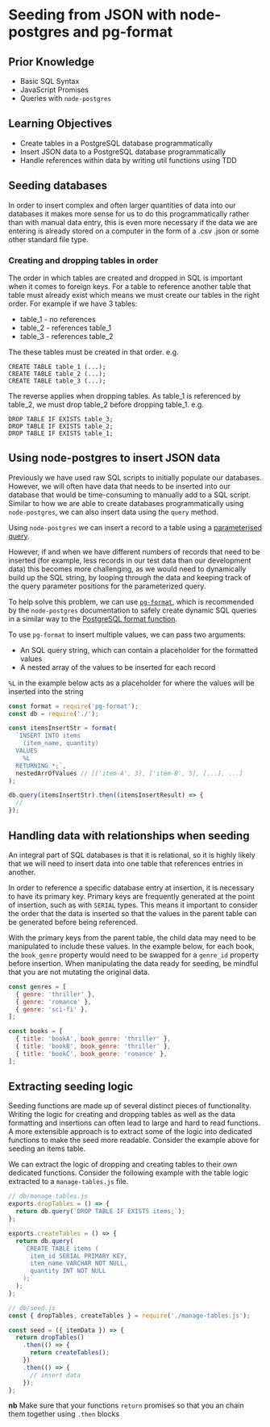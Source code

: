 # Seeding from JSON with node-postgres and pg-format

## Prior Knowledge

- Basic SQL Syntax
- JavaScript Promises
- Queries with `node-postgres`

## Learning Objectives

- Create tables in a PostgreSQL database programmatically
- Insert JSON data to a PostgreSQL database programmatically
- Handle references within data by writing util functions using TDD

## Seeding databases

In order to insert complex and often larger quantities of data into our databases it makes more sense for us to do this programmatically rather than with manual data entry, this is even more necessary if the data we are entering is already stored on a computer in the form of a .csv .json or some other standard file type.

### Creating and dropping tables in order

The order in which tables are created and dropped in SQL is important when it comes to foreign keys. For a table to reference another table that table must already exist which means we must create our tables in the right order. For example if we have 3 tables:

- table_1 - no references
- table_2 - references table_1
- table_3 - references table_2

The these tables must be created in that order. e.g.

```
CREATE TABLE table_1 (...);
CREATE TABLE table_2 (...);
CREATE TABLE table_3 (...);
```

The reverse applies when dropping tables. As table_1 is referenced by table_2, we must drop table_2 before dropping table_1. e.g.

```
DROP TABLE IF EXISTS table_3;
DROP TABLE IF EXISTS table_2;
DROP TABLE IF EXISTS table_1;
```

## Using node-postgres to insert JSON data

Previously we have used raw SQL scripts to initially populate our databases. However, we will often have data that needs to be inserted into our database that would be time-consuming to manually add to a SQL script. Similar to how we are able to create databases programmatically using `node-postgres`, we can also insert data using the `query` method.

Using `node-postgres` we can insert a record to a table using a [parameterised query](https://node-postgres.com/features/queries#parameterized-query).

However, if and when we have different numbers of records that need to be inserted (for example, less records in our test data than our development data) this becomes more challenging, as we would need to dynamically build up the SQL string, by looping through the data and keeping track of the query parameter positions for the parameterized query.

To help solve this problem, we can use [`pg-format`](https://www.npmjs.com/package/pg-format), which is recommended by the `node-postgres` documentation to safely create dynamic SQL queries in a similar way to the [PostgreSQL format function](https://www.postgresql.org/docs/9.3/functions-string.html#FUNCTIONS-STRING-FORMAT).

To use `pg-format` to insert multiple values, we can pass two arguments:

- An SQL query string, which can contain a placeholder for the formatted values
- A nested array of the values to be inserted for each record

`%L` in the example below acts as a placeholder for where the values will be inserted into the string

```js
const format = require('pg-format');
const db = require('./');

const itemsInsertStr = format(
  `INSERT INTO items
    (item_name, quantity)
  VALUES
    %L
  RETURNING *;`,
  nestedArrOfValues // [['item-A', 3], ['item-B', 5], [...], ...]
);

db.query(itemsInsertStr).then((itemsInsertResult) => {
  //
});
```

## Handling data with relationships when seeding

An integral part of SQL databases is that it is relational, so it is highly likely that we will need to insert data into one table that references entries in another.

In order to reference a specific database entry at insertion, it is necessary to have its primary key. Primary keys are frequently generated at the point of insertion, such as with `SERIAL` types. This means it important to consider the order that the data is inserted so that the values in the parent table can be generated before being referenced.

With the primary keys from the parent table, the child data may need to be manipulated to include these values. In the example below, for each book, the `book_genre` property would need to be swapped for a `genre_id` property before insertion. When manipulating the data ready for seeding, be mindful that you are not mutating the original data.

```js
const genres = [
  { genre: 'thriller' },
  { genre: 'romance' },
  { genre: 'sci-fi' },
];

const books = [
  { title: 'bookA', book_genre: 'thriller' },
  { title: 'bookB', book_genre: 'thriller' },
  { title: 'bookC', book_genre: 'romance' },
];
```

## Extracting seeding logic

Seeding functions are made up of several distinct pieces of functionality. Writing the logic for creating and dropping tables as well as the data formatting and insertions can often lead to large and hard to read functions. A more extensible approach is to extract some of the logic into dedicated functions to make the seed more readable. Consider the example above for seeding an items table.

We can extract the logic of dropping and creating tables to their own dedicated functions. Consider the following example with the table logic extracted to a `manage-tables.js` file.

```js
// db/manage-tables.js
exports.dropTables = () => {
  return db.query(`DROP TABLE IF EXISTS items;`);
};

exports.createTables = () => {
  return db.query(
    `CREATE TABLE items (
      item_id SERIAL PRIMARY KEY,
      item_name VARCHAR NOT NULL,
      quantity INT NOT NULL
    );`
  );
};

// db/seed.js
const { dropTables, createTables } = require('./manage-tables.js');

const seed = ({ itemData }) => {
  return dropTables()
    .then(() => {
      return createTables();
    })
    .then(() => {
      // insert data
    });
};
```

**nb** Make sure that your functions `return` promises so that you an chain them together using `.then` blocks
